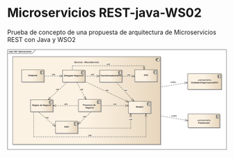 # Microservicios REST-java-WS02
Prueba de concepto de una propuesta de arquitectura de Microservicios REST con Java y WSO2

![](https://github.com/jggomez/ArqServiciosREST-java/blob/master/Images/C%26C.png)
